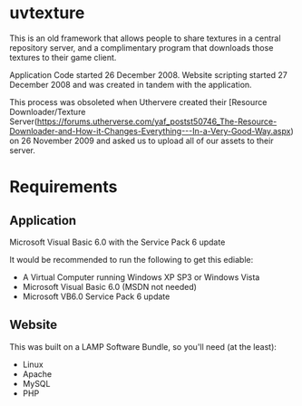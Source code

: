 # uvtexture

This is an old framework that allows people to share textures in a central repository server, and a complimentary program that downloads those textures to their game client.

Application Code started 26 December 2008. Website scripting started 27 December 2008 and was created in tandem with the application.

This process was obsoleted when Uthervere created their [Resource Downloader/Texture Server(https://forums.utherverse.com/yaf_postst50746_The-Resource-Downloader-and-How-it-Changes-Everything---In-a-Very-Good-Way.aspx) on 26 November 2009 and asked us to upload all of our assets to their server.

# Requirements

## Application

Microsoft Visual Basic 6.0 with the Service Pack 6 update

It would be recommended to run the following to get this ediable:
- A Virtual Computer running Windows XP SP3 or Windows Vista
- Microsoft Visual Basic 6.0 (MSDN not needed)
- Microsoft VB6.0 Service Pack 6 update

## Website

This was built on a LAMP Software Bundle, so you'll need (at the least):
- Linux
- Apache
- MySQL
- PHP
